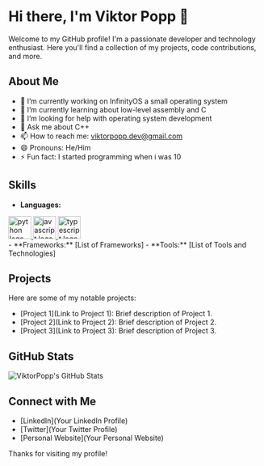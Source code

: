 # Hi there, I'm Viktor Popp 👋

Welcome to my GitHub profile! I'm a passionate developer and technology enthusiast. Here you'll find a collection of my projects, code contributions, and more.

## About Me

- 🔭 I’m currently working on InfinityOS a small operating system
- 🌱 I’m currently learning about low-level assembly and C
- 🤔 I’m looking for help with operating system development
- 💬 Ask me about C++
- 📫 How to reach me: viktorpopp.dev@gmail.com
- 😄 Pronouns: He/Him
- ⚡ Fun fact: I started programming when i was 10

## Skills

- **Languages:** <br>
<a href="https://www.python.org/" target="_blank" aria-label="Python">
  <img src="https://skillicons.dev/icons?i=py" alt="python logo" width="45" height="45" />
</a>
<a href="https://developer.mozilla.org/en-US/docs/Web/JavaScript" target="_blank"
						aria-label="JavaScript">
						<img src="https://skillicons.dev/icons?i=js" alt="javascript logo" width="45" height="45" />
					</a>
<a href="https://www.typescriptlang.org/" target="_blank" aria-label="TypeScript">
						<img src="https://skillicons.dev/icons?i=ts" alt="typescript logo" width="45" height="45" />
					</a>

<br>
- **Frameworks:** [List of Frameworks]
- **Tools:** [List of Tools and Technologies]

## Projects

Here are some of my notable projects:

- [Project 1](Link to Project 1): Brief description of Project 1.
- [Project 2](Link to Project 2): Brief description of Project 2.
- [Project 3](Link to Project 3): Brief description of Project 3.

## GitHub Stats

![ViktorPopp's GitHub Stats](https://github-readme-stats.vercel.app/api?username=ViktorPopp&show_icons=true&theme=radical)

## Connect with Me

- [LinkedIn](Your LinkedIn Profile)
- [Twitter](Your Twitter Profile)
- [Personal Website](Your Personal Website)

Thanks for visiting my profile!
